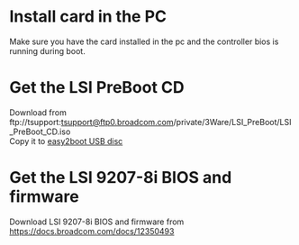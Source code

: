 # Install card in the PC  
Make sure you have the card installed in the pc and the controller bios is running during boot.  

# Get the LSI PreBoot CD  
Download from ftp://tsupport:tsupport@ftp0.broadcom.com/private/3Ware/LSI_PreBoot/LSI_PreBoot_CD.iso  
Copy it to [easy2boot USB disc](easy2boot.md)  

# Get the LSI 9207-8i BIOS and firmware  
Download LSI 9207-8i BIOS and firmware from https://docs.broadcom.com/docs/12350493  
